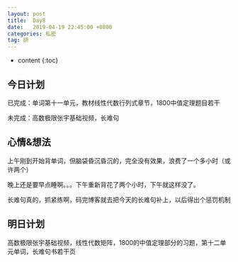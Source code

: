 ```yaml
---
layout: post
title:  Day8
date:   2019-04-19 22:45:00 +0800
categories: 私密
tag: 研
---
```


* content
{:toc}


今日计划
--------------------------


已完成：单词第十一单元，教材线性代数行列式章节，1800中值定理题目若干


未完成：高数极限张宇基础视频，长难句


心情&想法
----------------------------


上午刚到开始背单词，但脑袋昏沉昏沉的，完全没有效果，浪费了一个多小时（或许两个）


晚上还是要早点睡啊。。。下午重新背花了两个小时，下午就这样没了。


长难句真的，抓紧练啊，码完博客就去把今天的长难句补上，以后得出个惩罚机制


明日计划
------------------------------


高数极限张宇基础视频，线性代数矩阵，1800的中值定理部分的习题，第十二单元单词，长难句书若干页


